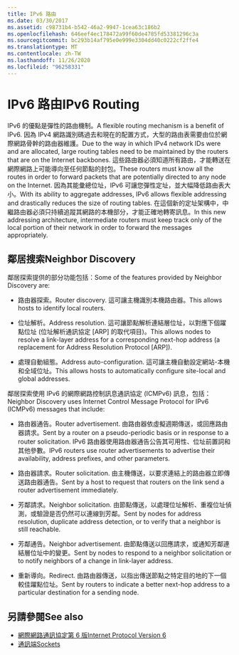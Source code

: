 ```yaml
---
title: IPv6 路由
ms.date: 03/30/2017
ms.assetid: c98731b4-b542-46a2-9947-1cea63c186b2
ms.openlocfilehash: 646eef4ec178472a99f60de4785fd53381296c3a
ms.sourcegitcommit: bc293b14af795e0e999e3304dd40c0222cf2ffe4
ms.translationtype: MT
ms.contentlocale: zh-TW
ms.lasthandoff: 11/26/2020
ms.locfileid: "96258331"
---
```

# <a name="ipv6-routing"></a><span data-ttu-id="c662f-102">IPv6 路由</span><span class="sxs-lookup"><span data-stu-id="c662f-102">IPv6 Routing</span></span>

<span data-ttu-id="c662f-103">IPv6 的優點是彈性的路由機制。</span><span class="sxs-lookup"><span data-stu-id="c662f-103">A flexible routing mechanism is a benefit of IPv6.</span></span> <span data-ttu-id="c662f-104">因為 IPv4 網路識別碼過去和現在的配置方式，大型的路由表需要由位於網際網路骨幹的路由器維護。</span><span class="sxs-lookup"><span data-stu-id="c662f-104">Due to the way in which IPv4 network IDs were and are allocated, large routing tables need to be maintained by the routers that are on the Internet backbones.</span></span> <span data-ttu-id="c662f-105">這些路由器必須知道所有路由，才能轉送在網際網路上可能導向至任何節點的封包。</span><span class="sxs-lookup"><span data-stu-id="c662f-105">These routers must know all the routes in order to forward packets that are potentially directed to any node on the Internet.</span></span> <span data-ttu-id="c662f-106">因為其能彙總位址，IPv6 可讓您彈性定址，並大幅降低路由表大小。</span><span class="sxs-lookup"><span data-stu-id="c662f-106">With its ability to aggregate addresses, IPv6 allows flexible addressing and drastically reduces the size of routing tables.</span></span> <span data-ttu-id="c662f-107">在這個新的定址架構中，中繼路由器必須只持續追蹤其網路的本機部分，才能正確地轉寄訊息。</span><span class="sxs-lookup"><span data-stu-id="c662f-107">In this new addressing architecture, intermediate routers must keep track only of the local portion of their network in order to forward the messages appropriately.</span></span>  
  
## <a name="neighbor-discovery"></a><span data-ttu-id="c662f-108">鄰居搜索</span><span class="sxs-lookup"><span data-stu-id="c662f-108">Neighbor Discovery</span></span>  

 <span data-ttu-id="c662f-109">鄰居探索提供的部分功能包括：</span><span class="sxs-lookup"><span data-stu-id="c662f-109">Some of the features provided by Neighbor Discovery are:</span></span>  
  
- <span data-ttu-id="c662f-110">路由器探索。</span><span class="sxs-lookup"><span data-stu-id="c662f-110">Router discovery.</span></span> <span data-ttu-id="c662f-111">這可讓主機識別本機路由器。</span><span class="sxs-lookup"><span data-stu-id="c662f-111">This allows hosts to identify local routers.</span></span>  
  
- <span data-ttu-id="c662f-112">位址解析。</span><span class="sxs-lookup"><span data-stu-id="c662f-112">Address resolution.</span></span> <span data-ttu-id="c662f-113">這可讓節點解析連結層位址，以對應下個躍點位址 (位址解析通訊協定 [ARP] 的取代項目)。</span><span class="sxs-lookup"><span data-stu-id="c662f-113">This allows nodes to resolve a link-layer address for a corresponding next-hop address (a replacement for Address Resolution Protocol [ARP]).</span></span>  
  
- <span data-ttu-id="c662f-114">處理自動組態。</span><span class="sxs-lookup"><span data-stu-id="c662f-114">Address auto-configuration.</span></span> <span data-ttu-id="c662f-115">這可讓主機自動設定網站-本機和全域位址。</span><span class="sxs-lookup"><span data-stu-id="c662f-115">This allows hosts to automatically configure site-local and global addresses.</span></span>  
  
 <span data-ttu-id="c662f-116">鄰居探索使用 IPv6 的網際網路控制訊息通訊協定 (ICMPv6) 訊息，包括：</span><span class="sxs-lookup"><span data-stu-id="c662f-116">Neighbor Discovery uses Internet Control Message Protocol for IPv6 (ICMPv6) messages that include:</span></span>  
  
- <span data-ttu-id="c662f-117">路由器通告。</span><span class="sxs-lookup"><span data-stu-id="c662f-117">Router advertisement.</span></span> <span data-ttu-id="c662f-118">由路由器依虛擬週期傳送，或回應路由器請求。</span><span class="sxs-lookup"><span data-stu-id="c662f-118">Sent by a router on a pseudo-periodic basis or in response to a router solicitation.</span></span> <span data-ttu-id="c662f-119">IPv6 路由器使用路由器通告公告其可用性、位址前置詞和其他參數。</span><span class="sxs-lookup"><span data-stu-id="c662f-119">IPv6 routers use router advertisements to advertise their availability, address prefixes, and other parameters.</span></span>  
  
- <span data-ttu-id="c662f-120">路由器請求。</span><span class="sxs-lookup"><span data-stu-id="c662f-120">Router solicitation.</span></span> <span data-ttu-id="c662f-121">由主機傳送，以要求連結上的路由器立即傳送路由器通告。</span><span class="sxs-lookup"><span data-stu-id="c662f-121">Sent by a host to request that routers on the link send a router advertisement immediately.</span></span>  
  
- <span data-ttu-id="c662f-122">芳鄰請求。</span><span class="sxs-lookup"><span data-stu-id="c662f-122">Neighbor solicitation.</span></span> <span data-ttu-id="c662f-123">由節點傳送，以處理位址解析、重複位址偵測，或驗證是否仍然可以連線到芳鄰。</span><span class="sxs-lookup"><span data-stu-id="c662f-123">Sent by nodes for address resolution, duplicate address detection, or to verify that a neighbor is still reachable.</span></span>  
  
- <span data-ttu-id="c662f-124">芳鄰通告。</span><span class="sxs-lookup"><span data-stu-id="c662f-124">Neighbor advertisement.</span></span> <span data-ttu-id="c662f-125">由節點傳送以回應請求，或通知芳鄰連結層位址中的變更。</span><span class="sxs-lookup"><span data-stu-id="c662f-125">Sent by nodes to respond to a neighbor solicitation or to notify neighbors of a change in link-layer address.</span></span>  
  
- <span data-ttu-id="c662f-126">重新導向。</span><span class="sxs-lookup"><span data-stu-id="c662f-126">Redirect.</span></span> <span data-ttu-id="c662f-127">由路由器傳送，以指出傳送節點之特定目的地的下一個較佳躍點位址。</span><span class="sxs-lookup"><span data-stu-id="c662f-127">Sent by routers to indicate a better next-hop address to a particular destination for a sending node.</span></span>  
  
## <a name="see-also"></a><span data-ttu-id="c662f-128">另請參閱</span><span class="sxs-lookup"><span data-stu-id="c662f-128">See also</span></span>

- [<span data-ttu-id="c662f-129">網際網路通訊協定第 6 版</span><span class="sxs-lookup"><span data-stu-id="c662f-129">Internet Protocol Version 6</span></span>](internet-protocol-version-6.md)
- [<span data-ttu-id="c662f-130">通訊端</span><span class="sxs-lookup"><span data-stu-id="c662f-130">Sockets</span></span>](sockets.md)
